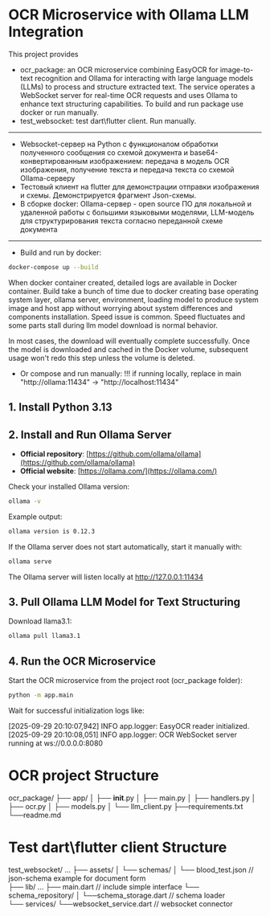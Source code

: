 # OCR Microservice with Ollama LLM Integration

This project provides
- ocr_package: an OCR microservice combining EasyOCR for image-to-text recognition and Ollama for interacting with large language models (LLMs) to process and structure extracted text. The service operates a WebSocket server for real-time OCR requests and uses Ollama to enhance text structuring capabilities. To build and run package use docker or run manually.
- test_websocket: test dart\flutter client. Run manually.   

---

- Websocket-сервер на Python с функционалом обработки полученного сообщения со схемой документа и base64-конвертированным изображением: передача в модель OCR изображения, получение текста и передача текста со схемой Ollama-серверу 
- Тестовый клиент на flutter для демонстрации отправки изображения и схемы. Демонстрируется фрагмент Json-схемы. 
- В сборке docker: Ollama-сервер - open source ПО для локальной и удаленной работы с большими языковыми моделями, LLM-модель для структурирования текста согласно переданной схеме документа 


---

- Build and run by docker:
```bash
docker-compose up --build
```
When docker container created, detailed logs are available in Docker container. 
Build take a bunch of time due to docker creating base operating system layer, ollama server, environment, loading model to produce system image and host app without worrying about system differences and components installation.
Speed issue is common. Speed fluctuates and some parts stall during llm model download is normal behavior.

In most cases, the download will eventually complete successfully. Once the model is downloaded and cached in the Docker volume, subsequent usage won't redo this step unless the volume is deleted.

- Or compose and run manually:
!!! if running locally, replace in main "http://ollama:11434" -> "http://localhost:11434"

## 1. Install Python 3.13

## 2. Install and Run Ollama Server

- **Official repository**: [https://github.com/ollama/ollama](https://github.com/ollama/ollama)  
- **Official website**: [https://ollama.com/](https://ollama.com/)

Check your installed Ollama version:

```bash
ollama -v
```
Example output:

```bash
ollama version is 0.12.3
```
If the Ollama server does not start automatically, start it manually with:

```bash
ollama serve
```
The Ollama server will listen locally at http://127.0.0.1:11434

## 3. Pull Ollama LLM Model for Text Structuring
Download llama3.1:

```bash
ollama pull llama3.1
```

## 4. Run the OCR Microservice
Start the OCR microservice from the project root (ocr_package folder):

```bash
python -m app.main
```

Wait for successful initialization logs like:

[2025-09-29 20:10:07,942] INFO app.logger: EasyOCR reader initialized.
[2025-09-29 20:10:08,051] INFO app.logger: OCR WebSocket server running at ws://0.0.0.0:8080


# OCR project Structure

ocr_package/
├── app/
│   ├── __init__.py
│   ├── main.py
│   ├── handlers.py
│   ├── ocr.py
│   ├── models.py
│   └── llm_client.py
├──requirements.txt
└──readme.md

# Test dart\flutter client Structure

test_websocket/
…
├── assets/
│   	└── schemas/ 
│   		└── blood_test.json 	// json-schema example for document form	
├── lib/
 …  ├── main.dart		 // include simple interface
  	└── schema_repository/ 
  	│	└──schema_storage.dart    // schema loader	
  	└── services/
   		└──websocket_service.dart   // websocket connector
